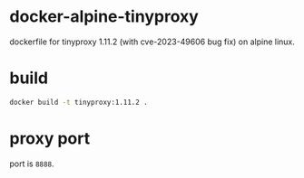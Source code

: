 # docker-alpine-tinyproxy
dockerfile for tinyproxy 1.11.2 (with cve-2023-49606 bug fix) on alpine linux.

# build
```bash
docker build -t tinyproxy:1.11.2 .
```
# proxy port
port is ```8888```.

